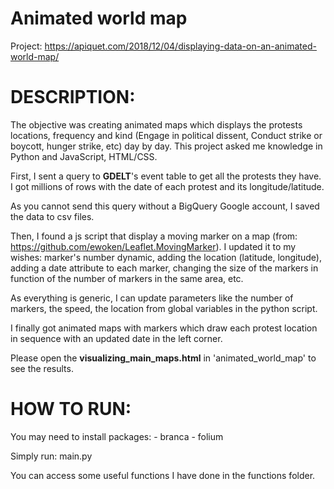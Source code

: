 # Animated world map

Project: https://apiquet.com/2018/12/04/displaying-data-on-an-animated-world-map/

# DESCRIPTION:

The objective was creating animated maps which displays the protests locations, frequency and kind (Engage in political dissent, Conduct strike or boycott, hunger strike, etc) 
day by day. This project asked me knowledge in Python and JavaScript, HTML/CSS.

First, I sent a query to **GDELT**'s event table to get all the protests they have. I got millions of rows with the date of each protest and its longitude/latitude. 

As you cannot send this query without a BigQuery Google account, I saved the data to csv files.

Then, I found a js script that display a moving marker on a map (from: https://github.com/ewoken/Leaflet.MovingMarker). I updated it to my wishes: marker's number dynamic, 
adding the location (latitude, longitude), adding a date attribute to each marker, changing the size of the markers in function of the number of markers in the same area, etc.

As everything is generic, I can update parameters like the number of markers, the speed, the location from global variables in the python script. 

I finally got animated maps with markers which draw each protest location in sequence with an updated date in the left corner.

Please open the **visualizing_main_maps.html** in 'animated_world_map\' to see the results.



# HOW TO RUN:

You may need to install packages:
	- branca
	- folium

Simply run: main.py

You can access some useful functions I have done in the functions folder.
